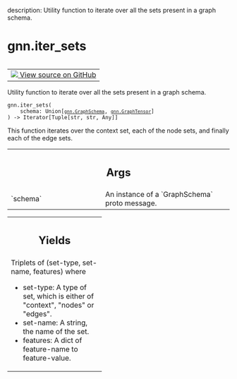 description: Utility function to iterate over all the sets present in a graph schema.

<div itemscope itemtype="http://developers.google.com/ReferenceObject">
<meta itemprop="name" content="gnn.iter_sets" />
<meta itemprop="path" content="Stable" />
</div>

# gnn.iter_sets

<!-- Insert buttons and diff -->

<table class="tfo-notebook-buttons tfo-api nocontent" align="left">
<td>
  <a target="_blank" href="https://github.com/tensorflow/gnn/tree/master/tensorflow_gnn/graph/schema_utils.py#L150-L173">
    <img src="https://www.tensorflow.org/images/GitHub-Mark-32px.png" />
    View source on GitHub
  </a>
</td>
</table>



Utility function to iterate over all the sets present in a graph schema.

<pre class="devsite-click-to-copy prettyprint lang-py tfo-signature-link">
<code>gnn.iter_sets(
    schema: Union[<a href="../gnn/GraphSchema.md"><code>gnn.GraphSchema</code></a>, <a href="../gnn/GraphTensor.md"><code>gnn.GraphTensor</code></a>]
) -> Iterator[Tuple[str, str, Any]]
</code></pre>



<!-- Placeholder for "Used in" -->

This function iterates over the context set, each of the node sets, and
finally each of the edge sets.

<!-- Tabular view -->
 <table class="responsive fixed orange">
<colgroup><col width="214px"><col></colgroup>
<tr><th colspan="2"><h2 class="add-link">Args</h2></th></tr>

<tr>
<td>
`schema`
</td>
<td>
An instance of a `GraphSchema` proto message.
</td>
</tr>
</table>



<!-- Tabular view -->
 <table class="responsive fixed orange">
<colgroup><col width="214px"><col></colgroup>
<tr><th colspan="2"><h2 class="add-link">Yields</h2></th></tr>
<tr class="alt">
<td colspan="2">
Triplets of (set-type, set-name, features) where

* set-type: A type of set, which is either of "context", "nodes" or "edges".
* set-name: A string, the name of the set.
* features: A dict of feature-name to feature-value.
</td>
</tr>

</table>

